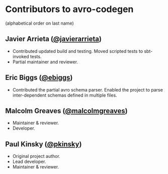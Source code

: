 # Contributors to avro-codegen 
(alphabetical order on last name)

## Javier Arrieta ([@javierarrieta](https://github.com/javierarrieta))
* Contributed updated build and testing. Moved scripted tests to sbt-invoked tests.
* Partial maintainer and reviewer.

## Eric Biggs ([@ebiggs](https://github.com/ebiggs))
* Contributed the partial avro schema parser. Enabled the project to parse inter-dependent schemas defined in multiple files.

## Malcolm Greaves ([@malcolmgreaves](https://github.com/malcolmgreaves))
* Maintainer & reviewer.
* Developer.

## Paul Kinsky ([@pkinsky](https://github.com/pkinsky))
* Original project author.
* Lead developer.
* Maintainer & reviewer.
